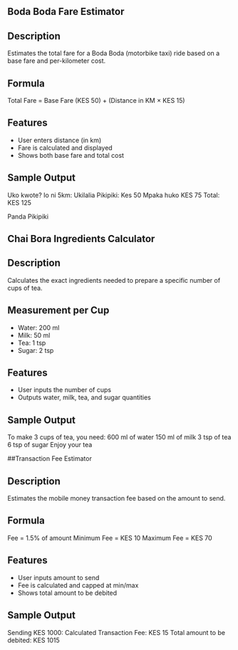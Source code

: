 
## Boda Boda Fare Estimator

## Description
Estimates the total fare for a Boda Boda (motorbike taxi) ride based on a base fare and per-kilometer cost.

## Formula
Total Fare = Base Fare (KES 50) + (Distance in KM × KES 15)

## Features
- User enters distance (in km)
- Fare is calculated and displayed
- Shows both base fare and total cost

## Sample Output
Uko kwote? Io ni 5km:
Ukilalia Pikipiki: Kes 50
Mpaka huko KES 75
Total: KES 125

Panda Pikipiki

## Chai Bora Ingredients Calculator

## Description
Calculates the exact ingredients needed to prepare a specific number of cups of tea.

## Measurement per Cup
- Water: 200 ml
- Milk: 50 ml
- Tea: 1 tsp
- Sugar: 2 tsp

## Features
- User inputs the number of cups
- Outputs water, milk, tea, and sugar quantities

## Sample Output
To make 3 cups of tea, you need:
600 ml of water
150 ml of milk
3 tsp of tea
6 tsp of sugar
Enjoy your tea

##Transaction Fee Estimator

## Description
Estimates the mobile money transaction fee based on the amount to send.

## Formula
Fee = 1.5% of amount
Minimum Fee = KES 10
Maximum Fee = KES 70

## Features
- User inputs amount to send
- Fee is calculated and capped at min/max
- Shows total amount to be debited

## Sample Output
Sending KES 1000:
Calculated Transaction Fee: KES 15
Total amount to be debited: KES 1015


